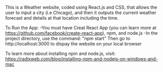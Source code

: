 This is a Weather website, coded using React.js and CSS, that allows the user to input a city (i.e Chicago), and then it outputs the current weather forecast and 
details at that location including the time. 

To Run the App: 
-You must have Creat React App (you can learn more at https://github.com/facebook/create-react-app), npm, and node.js
-In the project directory, use the command: 
"npm start"
Then go to http://localhost:3000 to dispay the website on your local browser

To learn more about installing npm and node.js, visit: https://radixweb.com/blog/installing-npm-and-nodejs-on-windows-and-mac
